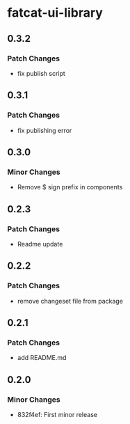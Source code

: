 # fatcat-ui-library

## 0.3.2

### Patch Changes

- fix publish script

## 0.3.1

### Patch Changes

- fix publishing error

## 0.3.0

### Minor Changes

- Remove \$ sign prefix in components

## 0.2.3

### Patch Changes

- Readme update

## 0.2.2

### Patch Changes

- remove changeset file from package

## 0.2.1

### Patch Changes

- add README.md

## 0.2.0

### Minor Changes

- 832f4ef: First minor release
